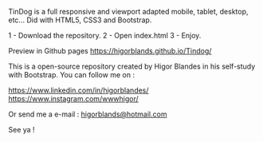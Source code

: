 TinDog is a full responsive and viewport adapted mobile, tablet, desktop, etc... Did with HTML5, CSS3 and Bootstrap.

1 - Download the repository.
2 - Open index.html
3 - Enjoy.

Preview in Github pages 
https://higorblands.github.io/Tindog/

This is a open-source repository created by Higor Blandes in his self-study with Bootstrap.
You can follow me on :

https://www.linkedin.com/in/higorblandes/
https://www.instagram.com/wwwhigor/

Or send me a e-mail :
higorblands@hotmail.com

See ya ! 
